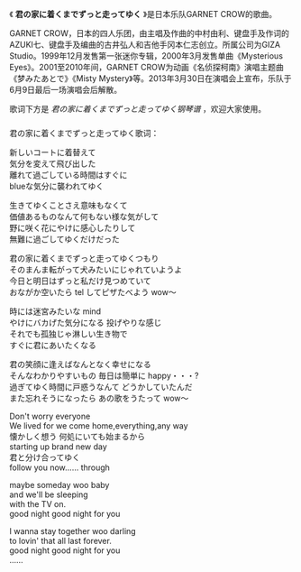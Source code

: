 

《 **君の家に着くまでずっと走ってゆく** 》是日本乐队GARNET CROW的歌曲。

  

GARNET CROW，日本的四人乐团，由主唱及作曲的中村由利、键盘手及作词的AZUKI七、键盘手及编曲的古井弘人和吉他手冈本仁志创立。所属公司为GIZA
Studio。1999年12月发售第一张迷你专辑，2000年3月发售单曲《Mysterious Eyes》。2001至2010年间，GARNET
CROW为动画《名侦探柯南》演唱主题曲《梦みたあとで》《Misty
Mystery》等。2013年3月30日在演唱会上宣布，乐队于6月9日最后一场演唱会后解散。

  

歌词下方是 _君の家に着くまでずっと走ってゆく钢琴谱_ ，欢迎大家使用。

###  
君の家に着くまでずっと走ってゆく歌词：

  
新しいコートに着替えて  
気分を変えて飛び出した  
離れて過ごしている時間はすぐに  
blueな気分に襲われてゆく

生きてゆくことさえ意味もなくて  
価値あるものなんて何もない様な気がして  
野に咲く花にやけに感心したりして  
無難に過ごしてゆくだけだった

君の家に着くまでずっと走ってゆくつもり  
そのまんま転がって犬みたいにじゃれていようよ  
今日と明日はずっと私だけ見つめていて  
おながか空いたら tel してピザたべよう wow〜

時には迷宮みたいな mind  
やけにバカげた気分になる 投げやりな感じ  
それでも孤独じゃ淋しい生き物で  
すぐに君にあいたくなる

君の笑顔に逢えばなんとなく幸せになる  
そんなわかりやすいもの 毎日は簡単に happy・・・?  
過ぎてゆく時間に戸惑うなんて どうかしていたんだ  
また忘れそうになったら あの歌をうたって wow〜

Don't worry everyone  
We lived for we come home,everything,any way  
懐かしく想う 何処にいても始まるから  
starting up brand new day  
君と分け合ってゆく  
follow you now…… through

maybe someday woo baby  
and we'll be sleeping  
with the TV on.  
good night good night for you

I wanna stay together woo darling  
to lovin' that all last forever.  
good night good night for you  
……  
  

